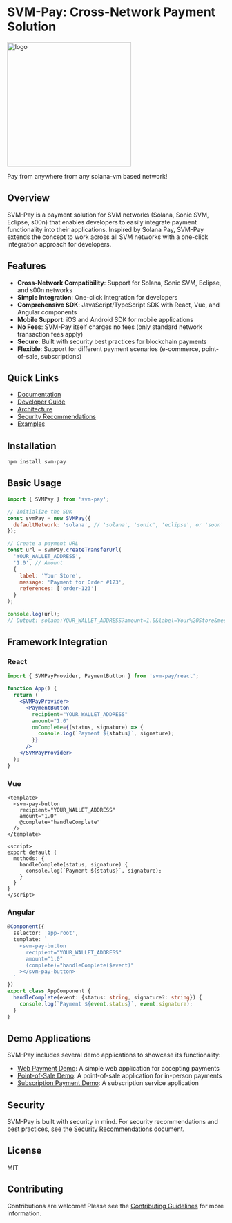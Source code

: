 # SVM-Pay: Cross-Network Payment Solution

<img width="287" alt="logo" src="https://github.com/user-attachments/assets/92d72516-b163-4b81-bf5f-e0a574d41225" />


Pay from anywhere from any solana-vm based network!

## Overview

SVM-Pay is a payment solution for SVM networks (Solana, Sonic SVM, Eclipse, s00n) that enables developers to easily integrate payment functionality into their applications. Inspired by Solana Pay, SVM-Pay extends the concept to work across all SVM networks with a one-click integration approach for developers.

## Features

- **Cross-Network Compatibility**: Support for Solana, Sonic SVM, Eclipse, and s00n networks
- **Simple Integration**: One-click integration for developers
- **Comprehensive SDK**: JavaScript/TypeScript SDK with React, Vue, and Angular components
- **Mobile Support**: iOS and Android SDK for mobile applications
- **No Fees**: SVM-Pay itself charges no fees (only standard network transaction fees apply)
- **Secure**: Built with security best practices for blockchain payments
- **Flexible**: Support for different payment scenarios (e-commerce, point-of-sale, subscriptions)

## Quick Links

- [Documentation](docs/documentation.md)
- [Developer Guide](docs/developer-guide.md)
- [Architecture](docs/architecture.md)
- [Security Recommendations](docs/security-recommendations.md)
- [Examples](examples/)

## Installation

```bash
npm install svm-pay
```

## Basic Usage

```javascript
import { SVMPay } from 'svm-pay';

// Initialize the SDK
const svmPay = new SVMPay({
  defaultNetwork: 'solana', // 'solana', 'sonic', 'eclipse', or 'soon'
});

// Create a payment URL
const url = svmPay.createTransferUrl(
  'YOUR_WALLET_ADDRESS',
  '1.0', // Amount
  {
    label: 'Your Store',
    message: 'Payment for Order #123',
    references: ['order-123']
  }
);

console.log(url);
// Output: solana:YOUR_WALLET_ADDRESS?amount=1.0&label=Your%20Store&message=Payment%20for%20Order%20%23123&reference=order-123
```

## Framework Integration

### React

```jsx
import { SVMPayProvider, PaymentButton } from 'svm-pay/react';

function App() {
  return (
    <SVMPayProvider>
      <PaymentButton
        recipient="YOUR_WALLET_ADDRESS"
        amount="1.0"
        onComplete={(status, signature) => {
          console.log(`Payment ${status}`, signature);
        }}
      />
    </SVMPayProvider>
  );
}
```

### Vue

```vue
<template>
  <svm-pay-button
    recipient="YOUR_WALLET_ADDRESS"
    amount="1.0"
    @complete="handleComplete"
  />
</template>

<script>
export default {
  methods: {
    handleComplete(status, signature) {
      console.log(`Payment ${status}`, signature);
    }
  }
}
</script>
```

### Angular

```typescript
@Component({
  selector: 'app-root',
  template: `
    <svm-pay-button
      recipient="YOUR_WALLET_ADDRESS"
      amount="1.0"
      (complete)="handleComplete($event)"
    ></svm-pay-button>
  `
})
export class AppComponent {
  handleComplete(event: {status: string, signature?: string}) {
    console.log(`Payment ${event.status}`, event.signature);
  }
}
```

## Demo Applications

SVM-Pay includes several demo applications to showcase its functionality:

- [Web Payment Demo](examples/web-payment-demo.jsx): A simple web application for accepting payments
- [Point-of-Sale Demo](examples/point-of-sale-demo.tsx): A point-of-sale application for in-person payments
- [Subscription Payment Demo](examples/subscription-payment-demo.tsx): A subscription service application

## Security

SVM-Pay is built with security in mind. For security recommendations and best practices, see the [Security Recommendations](docs/security-recommendations.md) document.

## License

MIT

## Contributing

Contributions are welcome! Please see the [Contributing Guidelines](CONTRIBUTING.md) for more information.
